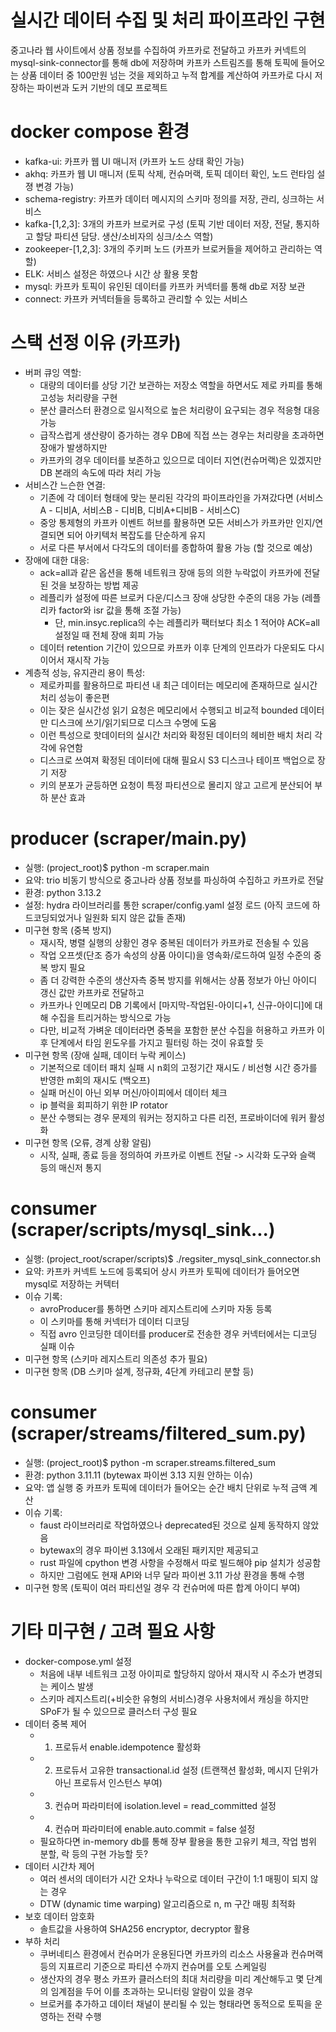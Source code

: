 # 실시간 데이터 수집 및 처리 파이프라인 구현
중고나라 웹 사이트에서 상품 정보를 수집하여 카프카로 전달하고 카프카 커넥트의 mysql-sink-connector를 통해 db에 저장하며 카프카 스트림즈를 통해 토픽에 들어오는 상품 데이터 중 100만원 넘는 것을 제외하고 누적 합계를 계산하여 카프카로 다시 저장하는 파이썬과 도커 기반의 데모 프로젝트

# docker compose 환경
- kafka-ui: 카프카 웹 UI 매니저 (카프카 노드 상태 확인 가능)
- akhq: 카프카 웹 UI 매니저 (토픽 삭제, 컨슈머랙, 토픽 데이터 확인, 노드 런타임 설졍 변경 가능)
- schema-registry: 카프카 데이터 메시지의 스키마 정의를 저장, 관리, 싱크하는 서비스
- kafka-[1,2,3]: 3개의 카프카 브로커로 구성 (토픽 기반 데이터 저장, 전달, 통지하고 할당 파티션 담당. 생산/소비자의 싱크/소스 역할)
- zookeeper-[1,2,3]: 3개의 주키퍼 노드 (카프카 브로커들을 제어하고 관리하는 역할)
- ELK: 서비스 설정은 하였으나 시간 상 활용 못함
- mysql: 카프카 토픽이 유인된 데이터를 카프카 커넥터를 통해 db로 저장 보관
- connect: 카프카 커넥터들을 등록하고 관리할 수 있는 서비스

# 스택 선정 이유 (카프카)
- 버퍼 큐잉 역할: 
  - 대량의 데이터를 상당 기간 보관하는 저장소 역할을 하면서도 제로 카피를 통해 고성능 처리량을 구현
  - 분산 클러스터 환경으로 일시적으로 높은 처리량이 요구되는 경우 적응형 대응 가능
  - 급작스럽게 생산량이 증가하는 경우 DB에 직접 쓰는 경우는 처리량을 초과하면 장애가 발생하지만
  - 카프카의 경우 데이터를 보존하고 있으므로 데이터 지연(컨슈머랙)은 있겠지만 DB 본래의 속도에 따라 처리 가능
- 서비스간 느슨한 연결:
  - 기존에 각 데이터 형태에 맞는 분리된 각각의 파이프라인을 가져갔다면 (서비스A - 디비A, 서비스B - 디비B, 디비A+디비B - 서비스C)
  - 중앙 통제형의 카프카 이벤트 허브를 활용하면 모든 서비스가 카프카만 인지/연결되면 되어 아키텍처 복잡도를 단순하게 유지
  - 서로 다른 부서에서 다각도의 데이터를 종합하여 활용 가능 (할 것으로 예상) 
- 장애에 대한 대응:
  - ack=all과 같은 옵션을 통해 네트워크 장애 등의 의한 누락없이 카프카에 전달된 것을 보장하는 방법 제공 
  - 레플리카 설정에 따른 브로커 다운/디스크 장애 상당한 수준의 대응 가능 (레플리카 factor와 isr 값을 통해 조절 가능)
    - 단, min.insyc.replica의 수는 레플리카 팩터보다 최소 1 적어야 ACK=all 설정일 때 전체 장애 회피 가능
  - 데이터 retention 기간이 있으므로 카프카 이후 단계의 인프라가 다운되도 다시 이어서 재시작 가능
- 계층적 성능, 유지관리 용이 특성:
  - 제로카피를 활용하므로 파티션 내 최근 데이터는 메모리에 존재하므로 실시간 처리 성능이 좋은편
  - 이는 잦은 실시간성 읽기 요청은 메모리에서 수행되고 비교적 bounded 데이터만 디스크에 쓰기/읽기되므로 디스크 수명에 도움
  - 이런 특성으로 핫데이터의 실시간 처리와 확정된 데이터의 헤비한 배치 처리 각각에 유연함  
  - 디스크로 쓰여져 확정된 데이터에 대해 필요시 S3 디스크나 테이프 백업으로 장기 저장
  - 키의 분포가 균등하면 요청이 특정 파티션으로 몰리지 않고 고르게 분산되어 부하 분산 효과

    
# producer (scraper/main.py)
- 실행: (project_root)$ python -m scraper.main
- 요약: trio 비동기 방식으로 중고나라 상품 정보를 파싱하여 수집하고 카프카로 전달
- 환경: python 3.13.2
- 설정: hydra 라이브러리를 통한 scraper/config.yaml 설정 로드 (아직 코드에 하드코딩되었거나 일원화 되지 않은 값들 존재)
- 미구현 항목 (중복 방지)
  - 재시작, 병렬 실행의 상황인 경우 중복된 데이터가 카프카로 전송될 수 있음
  - 작업 오프셋(단조 증가 속성의 상품 아이디)을 영속화/로드하여 일정 수준의 중복 방지 필요
  - 좀 더 강력한 수준의 생산자측 중복 방지를 위해서는 상품 정보가 아닌 아이디 갱신 값만 카프카로 전달하고
  - 카프카나 인메모리 DB 기록에서 [마지막-작업된-아이디+1, 신규-아이디]에 대해 수집을 트리거하는 방식으로 가능
  - 다만, 비교적 가벼운 데이터라면 중복을 포함한 분산 수집을 허용하고 카프카 이후 단계에서 타임 윈도우를 가지고 필터링 하는 것이 유효할 듯
- 미구현 항목 (장애 실패, 데이터 누락 케이스)
  - 기본적으로 데이터 패치 실패 시 n회의 고정기간 재시도 / 비선형 시간 증가를 반영한 m회의 재시도 (백오프)
  - 실패 머신이 아닌 외부 머신/아이피에서 데이터 체크 
  - ip 블럭을 회피하기 위한 IP rotator
  - 분산 수행되는 경우 문제의 워커는 정지하고 다른 리전, 프로바이더에 워커 활성화
- 미구현 항목 (오류, 경계 상황 알림)
  - 시작, 실패, 종료 등을 정의하여 카프카로 이벤트 전달 -> 시각화 도구와 슬랙 등의 매신저 통지
 
# consumer (scraper/scripts/mysql_sink...)
- 실행: (project_root/scraper/scripts)$ ./regsiter_mysql_sink_connector.sh
- 요약: 카프카 커넥트 노드에 등록되어 상시 카프카 토픽에 데이터가 들어오면 mysql로 저장하는 커텍터
- 이슈 기록:
  - avroProducer를 통하면 스키마 레지스트리에 스키마 자동 등록
  - 이 스키마를 통해 커넥터가 데이터 디코딩
  - 직접 avro 인코딩한 데이터를 producer로 전송한 경우 커넥터에서는 디코딩 실패 이슈
- 미구현 항목 (스키마 레지스트리 의존성 추가 필요)
- 미구현 항목 (DB 스키마 설계, 정규화, 4단계 카테고리 분할 등)

# consumer (scraper/streams/filtered_sum.py)
- 실행: (project_root)$ python -m scraper.streams.filtered_sum
- 환경: python 3.11.11 (bytewax 파이썬 3.13 지원 안하는 이슈)
- 요약: 앱 실행 중 카프카 토픽에 데이터가 들어오는 순간 배치 단위로 누적 금액 계산
- 이슈 기록:
  - faust 라이브러리로 작업하였으나 deprecated된 것으로 실제 동작하지 않았음
  - bytewax의 경우 파이썬 3.13에서 오래된 패키지만 제공되고
  - rust 파일에 cpython 변경 사항을 수정해서 따로 빌드해야 pip 설치가 성공함
  - 하지만 그럼에도 현재 API와 너무 달라 파이썬 3.11 가상 환경을 통해 수행
- 미구현 항목 (토픽이 여러 파티션일 경우 각 컨슈머에 따른 합계 아이디 부여)

# 기타 미구현 / 고려 필요 사항
- docker-compose.yml 설정
  - 처음에 내부 네트워크 고정 아이피로 할당하지 않아서 재시작 시 주소가 변경되는 케이스 발생  
  - 스키마 레지스트리(+비슷한 유형의 서비스)경우 사용처에서 캐싱을 하지만 SPoF가 될 수 있으므로 클러스터 구성 필요
- 데이터 중복 제어
  - 1. 프로듀서 enable.idempotence 활성화
  - 2. 프로듀서 고유한 transactional.id 설정 (트랜잭션 활성화, 메시지 단위가 아닌 프로듀서 인스턴스 부여)
  - 3. 컨슈머 파라미터에 isolation.level = read_committed 설정
  - 4. 컨슈머 파라미터에 enable.auto.commit = false 설정
  - 필요하다면 in-memory db를 통해 장부 활용을 통한 고유키 체크, 작업 범위 분할, 락 등의 구현 가능할 듯?
- 데이터 시간차 제어
  - 여러 센서의 데이터가 시간 오차나 누락으로 데이터 구간이 1:1 매핑이 되지 않는 경우
  - DTW (dynamic time warping) 알고리즘으로 n, m 구간 매핑 최적화
- 보호 데이터 암호화
  - 솔트값을 사용하여 SHA256 encryptor, decryptor 활용
- 부하 처리
  - 쿠버네티스 환경에서 컨슈머가 운용된다면 카프카의 리소스 사용율과 컨슈머랙 등의 지표르리 기준으로 파티션 수까지 컨슈머를 오토 스케일링
  - 생산자의 경우 평소 카프카 클러스터의 최대 처리량을 미리 계산해두고 몇 단계의 임계점을 두어 이를 초과하는 모니터링 알람이 있을 경우
  - 브로커를 추가하고 데이터 채널이 분리될 수 있는 형태라면 동적으로 토픽을 운영하는 전략 수행
 

 
  
 
